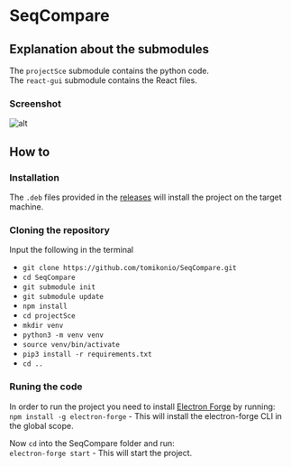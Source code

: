 # SeqCompare
## Explanation about the submodules
The `projectSce` submodule contains the python code.  
The `react-gui` submodule contains the React files.
### Screenshot
![alt](https://lh6.googleusercontent.com/MCALI22rG7xfScEWc_m5nAEqE2RPYp4VNBy-1pDkIuSHZ6bRGZL-9swOiZglGj7aT9vuQe2Wjpl3_-y90GSk=w1920-h943-rw)
## How to
### Installation
The ```.deb``` files provided in the [releases](https://github.com/tomikonio/SeqCompare/releases) will install the project on the target machine.
### Cloning the repository
Input the following in the terminal
* ```git clone https://github.com/tomikonio/SeqCompare.git```
* ```cd SeqCompare```
* ```git submodule init```
* ```git submodule update```
* ```npm install```
* ```cd projectSce```
* ```mkdir venv```
* ```python3 -m venv venv```
* ```source venv/bin/activate```
* ```pip3 install -r requirements.txt```
* ```cd ..```
### Runing the code
In order to run the project you need to install [Electron Forge](https://electronforge.io/) by running:  
```npm install -g electron-forge``` - This will install the electron-forge CLI in the global scope.  
  
Now ```cd``` into the SeqCompare folder and run:  
```electron-forge start``` - This will start the project.
